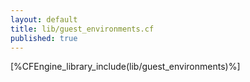 ```yaml
---
layout: default
title: lib/guest_environments.cf
published: true
---
```


[%CFEngine_library_include(lib/guest_environments)%]
